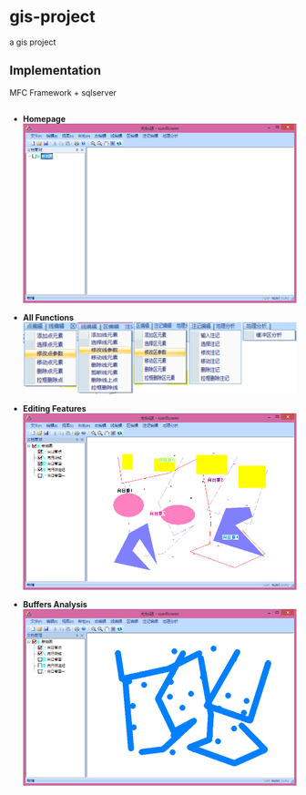 # gis-project
a gis project

## Implementation
MFC Framework + sqlserver

## 
- **Homepage**
![image](img/1.png)

- **All Functions**
![image](img/2.png)

- **Editing Features**
![image](img/3.png)

- **Buffers Analysis**
![image](img/4.png)

